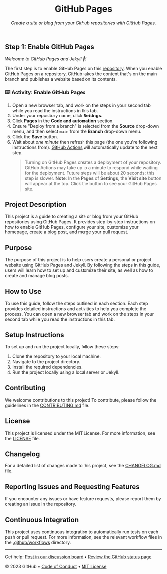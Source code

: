 <header>

<!--
  <<< Author notes: Course header >>>
  Include a 1280×640 image, course title in sentence case, and a concise description in emphasis.
  In your repository settings: enable template repository, add your 1280×640 social image, auto delete head branches.
  Add your open source license, GitHub uses MIT license.
-->

# GitHub Pages

_Create a site or blog from your GitHub repositories with GitHub Pages._

</header>

<!--
  <<< Author notes: Step 1 >>>
  Choose 3-5 steps for your course.
  The first step is always the hardest, so pick something easy!
  Link to docs.github.com for further explanations.
  Encourage users to open new tabs for steps!
-->

## Step 1: Enable GitHub Pages

_Welcome to GitHub Pages and Jekyll :tada:!_

The first step is to enable GitHub Pages on this [repository](https://docs.github.com/en/get-started/quickstart/github-glossary#repository). When you enable GitHub Pages on a repository, GitHub takes the content that's on the main branch and publishes a website based on its contents.

### :keyboard: Activity: Enable GitHub Pages

1. Open a new browser tab, and work on the steps in your second tab while you read the instructions in this tab.
1. Under your repository name, click **Settings**.
1. Click **Pages** in the **Code and automation** section.
1. Ensure "Deploy from a branch" is selected from the **Source** drop-down menu, and then select `main` from the **Branch** drop-down menu.
1. Click the **Save** button.
1. Wait about _one minute_ then refresh this page (the one you're following instructions from). [GitHub Actions](https://docs.github.com/en/actions) will automatically update to the next step.
   > Turning on GitHub Pages creates a deployment of your repository. GitHub Actions may take up to a minute to respond while waiting for the deployment. Future steps will be about 20 seconds; this step is slower.
   > **Note**: In the **Pages** of **Settings**, the **Visit site** button will appear at the top. Click the button to see your GitHub Pages site.

## Project Description

This project is a guide to creating a site or blog from your GitHub repositories using GitHub Pages. It provides step-by-step instructions on how to enable GitHub Pages, configure your site, customize your homepage, create a blog post, and merge your pull request.

## Purpose

The purpose of this project is to help users create a personal or project website using GitHub Pages and Jekyll. By following the steps in this guide, users will learn how to set up and customize their site, as well as how to create and manage blog posts.

## How to Use

To use this guide, follow the steps outlined in each section. Each step provides detailed instructions and activities to help you complete the process. You can open a new browser tab and work on the steps in your second tab while you read the instructions in this tab.

## Setup Instructions

To set up and run the project locally, follow these steps:

1. Clone the repository to your local machine.
2. Navigate to the project directory.
3. Install the required dependencies.
4. Run the project locally using a local server or Jekyll.

## Contributing

We welcome contributions to this project! To contribute, please follow the guidelines in the [CONTRIBUTING.md](CONTRIBUTING.md) file.

## License

This project is licensed under the MIT License. For more information, see the [LICENSE](LICENSE) file.

## Changelog

For a detailed list of changes made to this project, see the [CHANGELOG.md](CHANGELOG.md) file.

## Reporting Issues and Requesting Features

If you encounter any issues or have feature requests, please report them by creating an issue in the repository.

## Continuous Integration

This project uses continuous integration to automatically run tests on each push or pull request. For more information, see the relevant workflow files in the [.github/workflows](.github/workflows) directory.

<footer>

<!--
  <<< Author notes: Footer >>>
  Add a link to get support, GitHub status page, code of conduct, license link.
-->

---

Get help: [Post in our discussion board](https://github.com/orgs/skills/discussions/categories/github-pages) &bull; [Review the GitHub status page](https://www.githubstatus.com/)

&copy; 2023 GitHub &bull; [Code of Conduct](https://www.contributor-covenant.org/version/2/1/code_of_conduct/code_of_conduct.md) &bull; [MIT License](https://gh.io/mit)

</footer>
